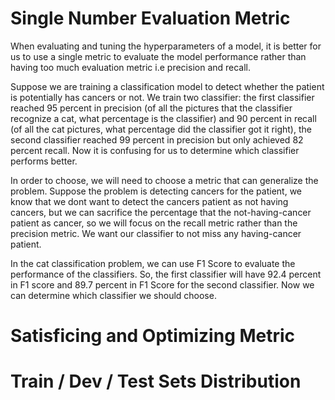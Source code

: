 # Single Number Evaluation Metric
When evaluating and tuning the hyperparameters of a model, it is better for us to use a single metric to evaluate the model performance rather than having too much evaluation metric i.e precision and recall. 

Suppose we are training a classification model to detect whether the patient is potentially has cancers or not. We train two classifier: the first classifier reached 95 percent in precision (of all the pictures that the classifier recognize a cat, what percentage is the classifier) and 90 percent in recall (of all the cat pictures, what percentage did the classifier got it right), the second classifier reached 99 percent in precision but only achieved 82 percent recall. Now it is confusing for us to determine which classifier performs better.

In order to choose, we will need to choose a metric that can generalize the problem. Suppose the problem is detecting cancers for the patient, we know that we dont want to detect the cancers patient as not having cancers, but we can sacrifice the percentage that the not-having-cancer patient as cancer, so we will focus on the recall metric rather than the precision metric. We want our classifier to not miss any having-cancer patient.

In the cat classification problem, we can use F1 Score to evaluate the performance of the classifiers. So, the first classifier will have 92.4 percent in F1 score and 89.7 percent in F1 Score for the second classifier. Now we can determine which classifier we should choose.  

# Satisficing and Optimizing Metric


# Train / Dev / Test Sets Distribution